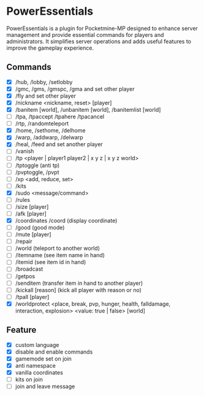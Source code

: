 # PowerEssentials


PowerEssentials is a plugin for Pocketmine-MP designed to enhance server management and provide essential commands for players and administrators. It simplifies server operations and adds useful features to improve the gameplay experience.

## Commands 
- [x] /hub, /lobby, /setlobby
- [x] /gmc, /gms, /gmspc, /gma and set other player
- [x] /fly and set other player
- [x] /nickname <nickname, reset> [player]
- [x] /banitem [world], /unbanitem [world], /banitemlist [world]
- [ ] /tpa, /tpaccept /tpahere /tpacancel
- [ ] /rtp, /randomteleport
- [x] /home, /sethome, /delhome
- [x] /warp, /addwarp, /delwarp
- [x] /heal, /feed and set another player
- [ ] /vanish
- [ ] /tp <player | player1 player2 | x y z | x y z world>
- [ ] /tptoggle (anti tp) 
- [ ] /pvptoggle, /pvpt
- [ ] /xp <add, reduce, set>
- [ ] /kits
- [x] /sudo <player> <message/command>
- [ ] /rules
- [ ] /size <size> [player]
- [ ] /afk [player]
- [x] /coordinates /coord (display coordinate)
- [ ] /good (good mode)
- [ ] /mute [player]
- [ ] /repair
- [ ] /world <world-name> (teleport to another world)
- [ ] /itemname (see item name in hand)
- [ ] /itemid (see item id in hand)
- [ ] /broadcast <message>
- [ ] /getpos <player>
- [ ] /senditem <player> (transfer item in hand to another player)
- [ ] /kickall [reason] (kick all player with reason or no)
- [ ] /tpall [player]
- [x] /worldprotect <place, break, pvp, hunger, health, falldamage, interaction, explosion> <value: true | false> [world]

## Feature
- [x] custom language
- [x] disable and enable commands
- [x] gamemode set on join
- [x] anti namespace
- [x] vanilla coordinates
- [ ] kits on join
- [ ] join and leave message
